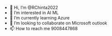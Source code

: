 - 👋 Hi, I’m @RChinta2022
- 👀 I’m interested in AI ML
- 🌱 I’m currently learning Azure
- 💞️ I’m looking to collaborate on Microsoft outlook
- 📫 How to reach me 9008447868

<!---
RChinta2022/RChinta2022 is a ✨ special ✨ repository because its `README.md` (this file) appears on your GitHub profile.
You can click the Preview link to take a look at your changes.
--->
